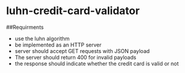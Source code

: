 # luhn-credit-card-validator

##Requirments
- use the luhn algorithm
- be implemented as an HTTP server
- server should accept GET requests with JSON payload
- The server should return 400 for invalid payloads
- the response should indicate whether the credit card is valid or not